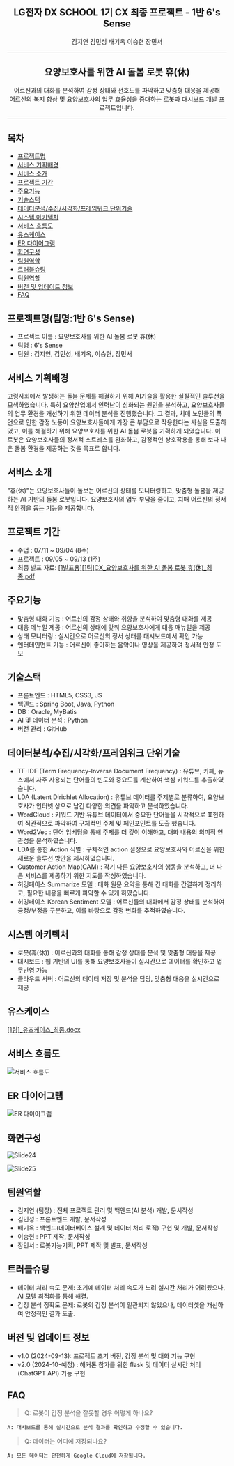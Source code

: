 <div align="center">
<h2>LG전자 DX SCHOOL 1기 CX 최종 프로젝트 - 1반 6's Sense</h2>
<p>김지연 김민성 배기옥 이승현 장민서</p>
<hr>
<h2>요양보호사를 위한 AI 돌봄 로봇 휴(休)</h2>
어르신과의 대화를 분석하여 감정 상태와 선호도를 파악하고 맞춤형 대응을 제공해
<br>
어르신의 복지 향상 및 요양보호사의 업무 효율성을 증대하는 로봇과 대시보드 개발 프로젝트입니다.
<hr>
</div>

## 목차
- [프로젝트명](#프로젝트명)
- [서비스 기획배경](#서비스-기획배경)
- [서비스 소개](#서비스소개)
- [프로젝트 기간](#프로젝트기간)
- [주요기능](#주요기능)
- [기술스택](#기술스택)
- [데이터분석/수집/시각화/프레임워크 단위기술](#데이터분석/수집/시각화/프레임워크-단위기술)
- [시스템 아키텍처](#시스템-아키텍처)
- [서비스 흐름도](#서비스-흐름도)
- [유스케이스](#유스케이스)
- [ER 다이어그램](#ER-다이어그램)
- [화면구성](#화면구성)
- [팀원역할](#팀원역할)
- [트러블슈팅](#트러블슈팅)
- [팀원역할](#팀원역할)
- [버전 및 업데이트 정보](#버전-및-업데이트-정보)
- [FAQ](#FAQ)


## 프로젝트명(팀명:1반 6's Sense)
- 프로젝트 이름 : 요양보호사를 위한 AI 돌봄 로봇 휴(休)
- 팀명 : 6's Sense
- 팀원 : 김지연, 김민성, 배기옥, 이승현, 장민서


## 서비스 기획배경
고령사회에서 발생하는 돌봄 문제를 해결하기 위해 AI기술을 활용한 실질적인 솔루션을 모색하였습니다. 특히 요양산업에서 인력난이 심화되는 원인을 분석하고, 요양보호사들의 업무 환경을 개선하기 위한 데이터 분석을 진행했습니다. 그 결과, 치매 노인들의 폭언으로 인한 감정 노동이 요양보호사들에게 가장 큰 부담으로 작용한다는 사실을 도출하였고, 이를 해결하기 위해 요양보호사를 위한 AI 돌봄 로봇을 기획하게 되었습니다. 이 로봇은 요양보호사들의 정서적 스트레스를 완화하고, 감정적인 상호작용을 통해 보다 나은 돌봄 환경을 제공하는 것을 목표로 합니다.


## 서비스 소개
"휴(休)"는 요양보호사들이 돌보는 어르신의 상태를 모니터링하고, 맞춤형 돌봄을 제공하는 AI 기반의 돌봄 로봇입니다. 요양보호사의 업무 부담을 줄이고, 치매 어르신의 정서적 안정을 돕는 기능을 제공합니다.


## 프로젝트 기간
- 수업 : 07/11 ~ 09/04 (8주)
- 프로젝트 : 09/05 ~ 09/13 (1주)
- 최종 발표 자료: [[1발표용][1팀]CX_요양보호사를 위한 AI 돌봄 로봇 휴(休)_최종.pdf](https://github.com/user-attachments/files/17052183/1.1.CX_.AI._.pdf)


## 주요기능
- 맞춤형 대화 기능 : 어르신의 감정 상태와 취향을 분석하여 맞춤형 대화를 제공
- 대응 메뉴얼 제공 : 어르신의 상태에 맞춰 요양보호사에게 대응 매뉴얼을 제공
- 상태 모니터링 : 실시간으로 어르신의 정서 상태를 대시보드에서 확인 가능
- 엔터테인먼트 기능 : 어르신이 좋아하는 음악이나 영상을 제공하여 정서적 안정 도모


## 기술스택 
- 프론트엔드 : HTML5, CSS3, JS
- 백엔드 : Spring Boot, Java, Python
- DB : Oracle, MyBatis
- AI 및 데이터 분석 : Python
- 버전 관리 : GitHub


## 데이터분석/수집/시각화/프레임워크 단위기술
- TF-IDF (Term Frequency-Inverse Document Frequency) : 유튜브, 카페, 뉴스에서 자주 사용되는 단어들의 빈도와 중요도를 계산하여 핵심 키워드를 추출하였습니다.
- LDA (Latent Dirichlet Allocation) : 유튜브 데이터를 주제별로 분류하여, 요양보호사가 인터넷 상으로 남긴 다양한 의견을 파악하고 분석하였습니다.
- WordCloud : 키워드 기반 유튜브 데이터에서 중요한 단어들을 시각적으로 표현하여 직관적으로 파악하여 구체적인 주제 및 페인포인트를 도출 했습니다.
- Word2Vec : 단어 임베딩을 통해 주제를 더 깊이 이해하고, 대화 내용의 의미적 연관성을 분석하였습니다.
- LDA를 통한 Action 식별 : 구체적인 action 설정으로 요양보호사와 어르신을 위한 새로운 솔루션 방안을 제시하였습니다.
- Customer Action Map(CAM) : 각기 다른 요양보호사의 행동을 분석하고, 더 나은 서비스를 제공하기 위한 지도를 작성하였습니다.
- 허깅페이스 Summarize 모델 : 대화 원문 요약을 통해 긴 대화를 간결하게 정리하고, 필요한 내용을 빠르게 파악할 수 있게 하였습니다.
- 허깅페이스 Korean Sentiment 모델 : 어르신들의 대화에서 감정 상태를 분석하여 긍정/부정을 구분하고, 이를 바탕으로 감정 변화를 추적하였습니다.


## 시스템 아키텍처
- 로봇(휴(休)) : 어르신과의 대화를 통해 감정 상태를 분석 및 맞춤형 대응을 제공
- 대시보드 : 웹 기반의 UI를 통해 요양보호사들이 실시간으로 데이터를 확인하고 업무반영 가능
- 클라우드 서버 : 어르신의 데이터 저장 및 분석을 담당, 맞춤형 대응을 실시간으로 제공


## 유스케이스
[[1팀]_유즈케이스_최종.docx](https://github.com/user-attachments/files/17052275/1._._.docx)


## 서비스 흐름도
![서비스 흐름도](./readme_img/FLOWCHART.png)


## ER 다이어그램
![ER 다이어그램](./readme_img/DB_ERD.png)

## 화면구성
![Slide24](https://github.com/user-attachments/assets/9ae76271-28e5-4ed6-b48c-64a1dd59efff)

![Slide25](https://github.com/user-attachments/assets/be5a4c89-fe79-4e10-bbb3-28a7eb0146b2)



## 팀원역할
- 김지연 (팀장) : 전체 프로젝트 관리 및 백엔드(AI 분석) 개발, 문서작성
- 김민성 : 프론트엔드 개발, 문서작성
- 배기옥 : 백엔드(데이터베이스 설계 및 데이터 처리 로직) 구현 및 개발, 문서작성
- 이승현 : PPT 제작, 문서작성
- 장민서 : 로봇기능기획, PPT 제작 및 발표, 문서작성


## 트러블슈팅
- 데이터 처리 속도 문제: 초기에 데이터 처리 속도가 느려 실시간 처리가 어려웠으나, AI 모델 최적화를 통해 해결.
- 감정 분석 정확도 문제: 로봇의 감정 분석이 일관되지 않았으나, 데이터셋을 개선하여 안정적인 결과 도출.


## 버전 및 업데이트 정보
- v1.0 (2024-09-13): 프로젝트 초기 버전, 감정 분석 및 대화 기능 구현
- v2.0 (2024-10-예정) : 해커톤 참가를 위한 flask 및 데이터 실시간 처리(ChatGPT API) 기능 구현


## FAQ
>  Q: 로봇이 감정 분석을 잘못할 경우 어떻게 하나요?


    A: 대시보드를 통해 실시간으로 분석 결과를 확인하고 수정할 수 있습니다.


> Q: 데이터는 어디에 저장되나요?


    A: 모든 데이터는 안전하게 Google Cloud에 저장됩니다.



[//]: # ()
[//]: # (|베이킹|슈팅|두더지 잡기|낚시|)
[//]: # (|---|---|---|---|)
[//]: # (|![image]&#40;https://user-images.githubusercontent.com/66003567/216816081-cf4a29c6-72f3-4b75-b01d-3dd6e3faabc5.png&#41;|![image]&#40;https://user-images.githubusercontent.com/66003567/216816088-cd83d20a-e023-4af2-b406-98197af5ff35.png&#41;|![image]&#40;https://user-images.githubusercontent.com/66003567/216816106-5a97f26e-565b-43a6-bfab-d22e36745f80.png&#41;|![image]&#40;https://user-images.githubusercontent.com/66003567/216816119-fb22c507-f6c4-49a3-b4f0-28ecaae94f6c.png&#41;|)
[//]: # (|오븐 타이머 조절 성공시 빵 획득|나무 몬스터 제거시 코인 획득|일정 수 이상 두더지 잡기 성공시 코인 획득|찌를 올바른 위치에 멈추기 3회 성공시 선택한 난이도의 물고기 획득|)

